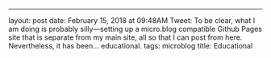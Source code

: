 ---
layout: post
date: February 15, 2018 at 09:48AM
Tweet:  To be clear, what I am doing is probably silly—setting up a micro.blog compatible Github Pages site that is separate from my main site, all so that I can post from here. Nevertheless, it has been… educational.
tags: microblog
title: Educational
